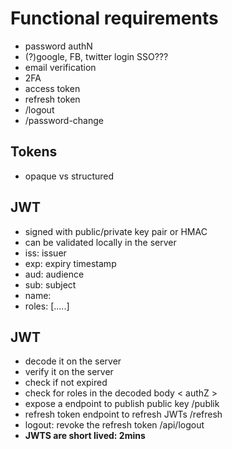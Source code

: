 # Functional requirements

- password authN
- (?)google, FB, twitter login SSO???
- email verification
- 2FA
- access token
- refresh token
- /logout
- /password-change

## Tokens

- opaque vs structured

## JWT

- signed with public/private key pair or HMAC
- can be validated locally in the server
- iss: issuer
- exp: expiry timestamp
- aud: audience
- sub: subject
- name:
- roles: [.....]

## JWT

- decode it on the server
- verify it on the server
- check if not expired
- check for roles in the decoded body < authZ >
- expose a endpoint to publish public key /publik
- refresh token endpoint to refresh JWTs /refresh
- logout: revoke the refresh token /api/logout
- **JWTS are short lived: 2mins**
